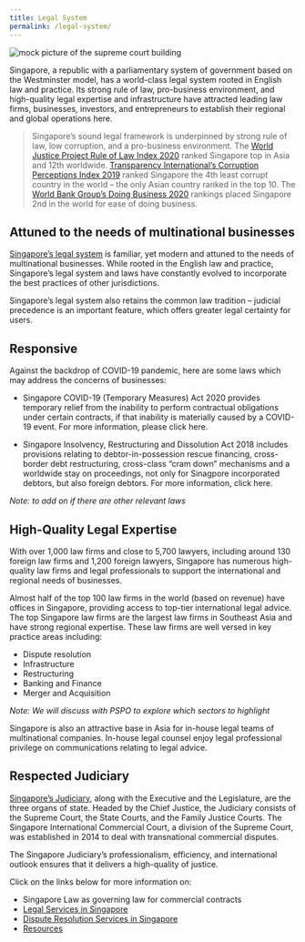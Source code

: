 ```yaml
---
title: Legal System
permalink: /legal-system/
---
```

![mock picture of the supreme court building](/images/mock06-why-singapore-law.jpg)

Singapore, a republic with a parliamentary system of government based on the Westminster model, has a world-class legal system rooted in English law and practice. Its strong rule of law, pro-business environment, and high-quality legal expertise and infrastructure have attracted leading law firms, businesses, investors, and entrepreneurs to establish their regional and global operations here.

> Singapore’s sound legal framework is underpinned by strong rule of law, low corruption, and a pro-business environment. The [World Justice Project Rule of Law Index 2020](https://worldjusticeproject.org/our-work/research-and-data/wjp-rule-law-index-2020) ranked Singapore top in Asia and 12th worldwide. [Transparency International’s Corruption Perceptions Index 2019](https://www.transparency.org/en/cpi/2019) ranked Singapore the 4th least corrupt country in the world – the only Asian country ranked in the top 10. The [World Bank Group’s Doing Business 2020](https://www.doingbusiness.org/en/ranking) rankings placed Singapore 2nd in the world for ease of doing business. 

## Attuned to the needs of multinational businesses

[Singapore’s legal system](https://www.mlaw.gov.sg/about-us/our-legal-system) is familiar, yet modern and attuned to the needs of multinational businesses. While rooted in the English law and practice, Singapore’s legal system and laws have constantly evolved to incorporate the best practices of other jurisdictions.

Singapore’s legal system also retains the common law tradition – judicial precedence is an important feature, which offers greater legal certainty for users.

## Responsive

Against the backdrop of COVID-19 pandemic, here are some laws which may address the concerns of businesses:

 - Singapore COVID-19 (Temporary Measures) Act 2020 provides temporary relief from the inability to perform contractual obligations under certain contracts, if that inability is materially caused by a COVID-19 event. For more information, please click here.

 - Singapore Insolvency, Restructuring and Dissolution Act 2018 includes provisions relating to debtor-in-possession rescue financing, cross-border debt restructuring, cross-class “cram down” mechanisms and a worldwide stay on proceedings, not only for Sinagpore incorporated debtors, but also foreign debtors. For more information, click here.

*Note: to add on if there are other relevant laws*

## High-Quality Legal Expertise

With over 1,000 law firms and close to 5,700 lawyers, including around 130 foreign law firms and 1,200 foreign lawyers, Singapore has numerous high-quality law firms and legal professionals to support the international and regional needs of businesses.

Almost half of the top 100 law firms in the world (based on revenue) have offices in Singapore, providing access to top-tier international legal advice. The top Singapore law firms are the largest law firms in Southeast Asia and have strong regional expertise. These law firms are well versed in key practice areas including:

- Dispute resolution
- Infrastructure
- Restructuring
- Banking and Finance
- Merger and Acquisition

*Note: We will discuss with PSPO to explore which sectors to highlight*

Singapore is also an attractive base in Asia for in-house legal teams of multinational companies. In-house legal counsel enjoy legal professional privilege on communications relating to legal advice.

## Respected Judiciary

[Singapore’s Judiciary](https://www.supremecourt.gov.sg/who-we-are/the-supreme-court/singapore-judicial-system), along with the Executive and the Legislature, are the three organs of state. Headed by the Chief Justice, the Judiciary consists of the Supreme Court, the State Courts, and the Family Justice Courts. The Singapore International Commercial Court, a division of the Supreme Court, was established in 2014 to deal with transnational commercial disputes.

The Singapore Judiciary’s professionalism, efficiency, and international outlook ensures that it delivers a high-quality of justice.

Click on the links below for more information on:

- Singapore Law as governing law for commercial contracts
- [Legal Services in Singapore](/legal-services/overview/)
- [Dispute Resolution Services in Singapore](/dispute-resolution/why-resolve-disputes-in-singapore/)
- [Resources](/about-singapore/resources/singapore-legislation/)
